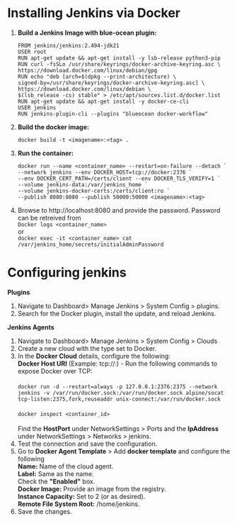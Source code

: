 
# Installing Jenkins via Docker

1. **Build a Jenkins Image with blue-ocean plugin:**
    ```
    FROM jenkins/jenkins:2.494-jdk21
    USER root
    RUN apt-get update && apt-get install -y lsb-release python3-pip
    RUN curl -fsSLo /usr/share/keyrings/docker-archive-keyring.asc \
    https://download.docker.com/linux/debian/gpg
    RUN echo "deb [arch=$(dpkg --print-architecture) \
    signed-by=/usr/share/keyrings/docker-archive-keyring.asc] \
    https://download.docker.com/linux/debian \
    $(lsb_release -cs) stable" > /etc/apt/sources.list.d/docker.list
    RUN apt-get update && apt-get install -y docker-ce-cli
    USER jenkins
    RUN jenkins-plugin-cli --plugins "blueocean docker-workflow"
    ```

2. **Build the docker image:**
    ```
    docker build -t <imagename>:<tag> .
    ```
3. **Run the container:**
    ```
    docker run --name <container_name> --restart=on-failure --detach `
    --network jenkins --env DOCKER_HOST=tcp://docker:2376 `
    --env DOCKER_CERT_PATH=/certs/client --env DOCKER_TLS_VERIFY=1 `
    --volume jenkins-data:/var/jenkins_home `
    --volume jenkins-docker-certs:/certs/client:ro `
    --publish 8080:8080 --publish 50000:50000 <imagename>:<tag>
    ```

4. Browse to http://localhost:8080 and provide the password.
   Password can be retreived from<br> ```Docker logs <container_name>``` <br>or<br>
   ```docker exec -it <container_name> cat /var/jenkins_home/secrets/initialAdminPassword```


# Configuring jenkins

**Plugins**
1. Navigate to Dashboard> Manage Jenkins > System Config > plugins.
2. Search for the Docker plugin, install the update, and reload Jenkins.

**Jenkins Agents**   

1. Navigate to Dashboard> Manage Jenkins > System Config > Clouds
2. Create a new cloud with the type set to Docker.
3. In the **Docker Cloud** details, configure the following:<br>
       **Docker Host URI** (Example: tcp://<ip>:<port>) - Run the following commands to expose Docker over TCP:<br><br>
       ```docker run -d --restart=always -p 127.0.0.1:2376:2375 --network jenkins -v /var/run/docker.sock:/var/run/docker.sock alpine/socat tcp-listen:2375,fork,reuseaddr unix-connect:/var/run/docker.sock``` <br><br>
   ```docker inspect <container_id>``` <br><br>
       Find the **HostPort** under NetworkSettings > Ports and the **IpAddress** under NetworkSettings > Networks > jenkins.
5. Test the connection and save the configuration.
6. Go to **Docker Agent Template** > Add **docker template** and configure the following<br>
       **Name:** Name of the cloud agent.<br>
       **Label:** Same as the name.<br>
        Check the **"Enabled"** box.<br>
       **Docker Image:** Provide an image from the registry.<br>
       **Instance Capacity:** Set to 2 (or as desired).<br>
       **Remote File System Root:** /home/jenkins.<br>
7. Save the changes.


       
   
